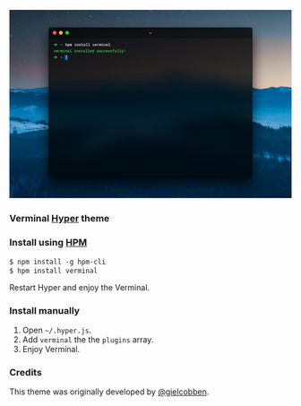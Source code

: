 ![](assets/screenshot.png)

### Verminal [Hyper](https://github.com/zeit/hyper) theme

### Install using [HPM](https://github.com/zeit/hpm)
```
$ npm install -g hpm-cli
$ hpm install verminal
```

Restart Hyper and enjoy the Verminal.

### Install manually
1. Open `~/.hyper.js`.
2. Add `verminal` the the `plugins` array. 
3. Enjoy Verminal.

### Credits
This theme was originally developed by [@gielcobben](https://github.com/gielcobben).
